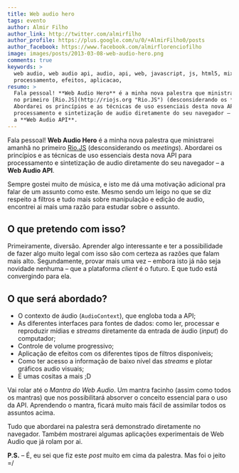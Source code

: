 ```yaml
---
title: Web audio hero
tags: evento
author: Almir Filho
author_link: http://twitter.com/almirfilho
author_profile: https://plus.google.com/u/0/+AlmirFilho0/posts
author_facebook: https://www.facebook.com/almirflorenciofilho
image: images/posts/2013-03-08-web-audio-hero.png
comments: true
keywords: >
  web audio, web audio api, audio, api, web, javascript, js, html5, mixagem,
  processamento, efeitos, aplicacao,
resumo: >
  Fala pessoal! **Web Audio Hero** é a minha nova palestra que ministrarei amanhã
  no primeiro [Rio.JS](http://riojs.org "Rio.JS") (desconsiderando os *meetings*).
  Abordarei os princípios e as técnicas de uso essenciais desta nova API para
  processamento e sintetização de audio diretamente do seu navegador –
  a **Web Audio API**.
---
```


Fala pessoal! **Web Audio Hero** é a minha nova palestra que ministrarei amanhã
no primeiro [Rio.JS](http://riojs.org "Rio.JS") (desconsiderando os *meetings*).
Abordarei os princípios e as técnicas de uso essenciais desta nova API para
processamento e sintetização de audio diretamente do seu navegador –
a **Web Audio API**.

Sempre gostei muito de música, e isto me dá uma motivação adicional pra falar
de um assunto como este. Mesmo sendo um leigo no que se diz respeito a filtros e
tudo mais sobre manipulação e edição de audio, encontrei ai mais uma razão para
estudar sobre o assunto.

## O que pretendo com isso?

Primeiramente, diversão. Aprender algo interessante e ter a possibilidade de
fazer algo muito legal com isso são com certeza as razões que falam mais alto.
Segundamente, provar mais uma vez – embora isto já não seja novidade nenhuma –
que a plataforma *client* é o futuro. E que tudo está convergindo para ela.

## O que será abordado?

- O contexto de áudio (`AudioContext`), que engloba toda a API;
- As diferentes interfaces para fontes de dados: como ler, processar e reproduzir
mídias e *streams* diretamente da entrada de áudio (*input*) do computador;
- Controle de volume progressivo;
- Aplicação de efeitos com os diferentes tipos de filtros disponíveis;
- Como ter acesso a informação de baixo nível das *streams* e plotar gráficos
audio visuais;
- E umas cositas a mais ;D

Vai rolar até o *Mantra do Web Audio*. Um mantra facinho (assim como todos os
mantras) que nos possibilitará absorver o conceito essencial para o uso da API.
Aprendendo o mantra, ficará muito mais fácil de assimilar todos os assuntos acima.

Tudo que abordarei na palestra será demonstrado diretamente no navegador.
Também mostrarei algumas aplicações experimentais de Web Audio que já rolam por ai.

**P.S.** – É, eu sei que fiz este *post* muito em cima da palestra.
Mas foi o jeito =/

